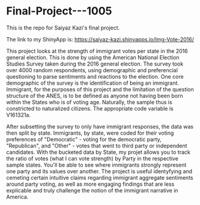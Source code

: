# Final-Project---1005
This is the repo for Saiyaz Kazi's final project. 

The link to my ShinyApp is: https://saiyaz-kazi.shinyapps.io/Img-Vote-2016/

  This project looks at the strength of immigrant votes per state in the 2016 general election. This is done by using the American National Election Studies Survey taken during the 2016 general election. The survey took over 4000 random respondents, using demographic and preferencial questioning to parse sentiments and reactions to the election. One core demographic of the survey is the identification of being an immigrant. Immigrant, for the purposes of this project and the limitation of the question structure of the ANES, is to be defined as anyone not having been born within the States who is of voting age. Naturally, the sample thus is constricted to naturalized citizens. The appropriate code variable is V161321a.
  
  After subsetting the survey to only have immigrant responses, the data was then split by state. Immigrants, by state, were coded for their voting preferences of "Democratic" - voting for the democratic party, "Republican", and "Other" - votes that went to third party or independent candidates. With the bucketed data by State, my projet allows you to track the ratio of votes (what I can vote strength) by Party in the respective sample states. You'll be able to see where immigrants strongly represent one party and its values over another. The project is useful identyfying and cemeting certain intuitive claims regarding immigrant aggregate sentiments around party voting, as well as more engaging findings that are less explicable and truly challenge the notion of the immigrant narrative in America.
